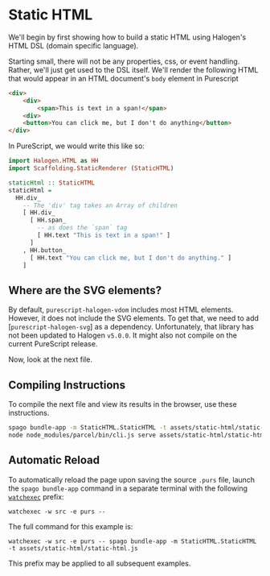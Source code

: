 # Static HTML

We'll begin by first showing how to build a static HTML using Halogen's HTML DSL (domain specific language).

Starting small, there will not be any properties, css, or event handling. Rather, we'll just get used to the DSL itself. We'll render the following HTML that would appear in an HTML document's `body` element in Purescript
```html
<div>
    <div>
        <span>This is text in a span!</span>
    <div>
    <button>You can click me, but I don't do anything</button>
</div>
```

In PureScript, we would write this like so:
```purescript
import Halogen.HTML as HH
import Scaffolding.StaticRenderer (StaticHTML)

staticHtml :: StaticHTML
staticHtml =
  HH.div_
    -- The 'div' tag takes an Array of children
    [ HH.div_
      [ HH.span_
        -- as does the `span` tag
        [ HH.text "This is text in a span!" ]
      ]
    , HH.button_
      [ HH.text "You can click me, but I don't do anything." ]
    ]

```

## Where are the SVG elements?

By default, `purescript-halogen-vdom` includes most HTML elements. However, it does not include the SVG elements. To get that, we need to add [`purescript-halogen-svg`] as a dependency. Unfortunately, that library has not been updated to Halogen `v5.0.0`. It might also not compile on the current PureScript release.

Now, look at the next file.

## Compiling Instructions

To compile the next file and view its results in the browser, use these instructions.

```bash
spago bundle-app -m StaticHTML.StaticHTML -t assets/static-html/static-html.js
node node_modules/parcel/bin/cli.js serve assets/static-html/static-html.html -o static-html--parcelified.html --open
```

## Automatic Reload

To automatically reload the page upon saving the source `.purs` file, launch the `spago bundle-app` command in a separate terminal with the following [`watchexec`](https://github.com/watchexec/watchexec) prefix:
```
watchexec -w src -e purs --
```
The full command for this example is:
```
watchexec -w src -e purs -- spago bundle-app -m StaticHTML.StaticHTML -t assets/static-html/static-html.js
```
This prefix may be applied to all subsequent examples.
